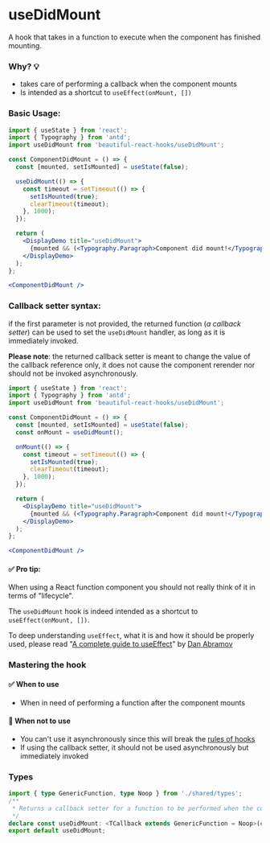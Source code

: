 # useDidMount

A hook that takes in a function to execute when the component has finished mounting.

### Why? 💡

- takes care of performing a callback when the component mounts
- Is intended as a shortcut to `useEffect(onMount, [])`

### Basic Usage:

```jsx harmony
import { useState } from 'react';
import { Typography } from 'antd';
import useDidMount from 'beautiful-react-hooks/useDidMount';

const ComponentDidMount = () => {
  const [mounted, setIsMounted] = useState(false);

  useDidMount(() => {
    const timeout = setTimeout(() => {
      setIsMounted(true);
      clearTimeout(timeout);
    }, 1000);
  });

  return (
    <DisplayDemo title="useDidMount">
      {mounted && (<Typography.Paragraph>Component did mount!</Typography.Paragraph>)}
    </DisplayDemo>
  );
};

<ComponentDidMount />
```

### Callback setter syntax:

if the first parameter is not provided, the returned function (*a callback setter*) can be used to set the `useDidMount` handler, as long as
it is immediately invoked.

**Please note**: the returned callback setter is meant to change the value of the callback reference only, it does not cause the component
rerender nor should not be invoked asynchronously.

```jsx harmony
import { useState } from 'react';
import { Typography } from 'antd';
import useDidMount from 'beautiful-react-hooks/useDidMount';

const ComponentDidMount = () => {
  const [mounted, setIsMounted] = useState(false);
  const onMount = useDidMount();

  onMount(() => {
    const timeout = setTimeout(() => {
      setIsMounted(true);
      clearTimeout(timeout);
    }, 1000);
  });

  return (
    <DisplayDemo title="useDidMount">
      {mounted && (<Typography.Paragraph>Component did mount!</Typography.Paragraph>)}
    </DisplayDemo>
  );
};

<ComponentDidMount />
```

#### ✅ Pro tip:

When using a React function component you should not really think of it in terms of "lifecycle".

The `useDidMount` hook is indeed intended as a shortcut to  `useEffect(onMount, [])`.

To deep understanding `useEffect`, what it is and how it should be properly used, please read
"[A complete guide to useEffect](https://overreacted.io/a-complete-guide-to-useeffect/)"
by [Dan Abramov](https://twitter.com/dan_abramov)

### Mastering the hook

#### ✅ When to use

- When in need of performing a function after the component mounts

#### 🛑 When not to use

- You can't use it asynchronously since this will break the [rules of hooks](https://reactjs.org/docs/hooks-rules.html)
- If using the callback setter, it should not be used asynchronously but immediately invoked

<!-- Types -->
### Types
    
```typescript static
import { type GenericFunction, type Noop } from './shared/types';
/**
 * Returns a callback setter for a function to be performed when the component did mount.
 */
declare const useDidMount: <TCallback extends GenericFunction = Noop>(callback?: TCallback | undefined) => import("./shared/types").CallbackSetter<undefined>;
export default useDidMount;

```
<!-- Types:end -->